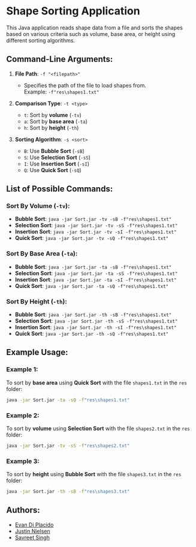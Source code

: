# Shape Sorting Application

This Java application reads shape data from a file and sorts the shapes based on various criteria such as volume, base area, or height using different sorting algorithms.

## Command-Line Arguments:

1. **File Path**: `-f "<filepath>"`  
   - Specifies the path of the file to load shapes from.  
   Example: `-f"res\shapes1.txt"`

2. **Comparison Type**: `-t <type>`  
   - `t`: Sort by **volume** (`-tv`)  
   - `a`: Sort by **base area** (`-ta`)  
   - `h`: Sort by **height** (`-th`)

3. **Sorting Algorithm**: `-s <sort>`  
   - `B`: Use **Bubble Sort** (`-sB`)  
   - `S`: Use **Selection Sort** (`-sS`)  
   - `I`: Use **Insertion Sort** (`-sI`)  
   - `Q`: Use **Quick Sort** (`-sQ`)

## List of Possible Commands:

### Sort By Volume (`-tv`):
- **Bubble Sort**: `java -jar Sort.jar -tv -sB -f"res\shapes1.txt"`
- **Selection Sort**: `java -jar Sort.jar -tv -sS -f"res\shapes1.txt"`
- **Insertion Sort**: `java -jar Sort.jar -tv -sI -f"res\shapes1.txt"`
- **Quick Sort**: `java -jar Sort.jar -tv -sQ -f"res\shapes1.txt"`

### Sort By Base Area (`-ta`):
- **Bubble Sort**: `java -jar Sort.jar -ta -sB -f"res\shapes1.txt"`
- **Selection Sort**: `java -jar Sort.jar -ta -sS -f"res\shapes1.txt"`
- **Insertion Sort**: `java -jar Sort.jar -ta -sI -f"res\shapes1.txt"`
- **Quick Sort**: `java -jar Sort.jar -ta -sQ -f"res\shapes1.txt"`

### Sort By Height (`-th`):
- **Bubble Sort**: `java -jar Sort.jar -th -sB -f"res\shapes1.txt"`
- **Selection Sort**: `java -jar Sort.jar -th -sS -f"res\shapes1.txt"`
- **Insertion Sort**: `java -jar Sort.jar -th -sI -f"res\shapes1.txt"`
- **Quick Sort**: `java -jar Sort.jar -th -sQ -f"res\shapes1.txt"`

## Example Usage:
### Example 1:
To sort by **base area** using **Quick Sort** with the file `shapes1.txt` in the `res` folder:
```bash
java -jar Sort.jar -ta -sQ -f"res\shapes1.txt"
```

### Example 2:
To sort by **volume** using **Selection Sort** with the file `shapes2.txt` in the `res` folder:
```bash
java -jar Sort.jar -tv -sS -f"res\shapes2.txt"
```

### Example 3:
To sort by **height** using **Bubble Sort** with the file `shapes3.txt` in the `res` folder:
```bash
java -jar Sort.jar -th -sB -f"res\shapes3.txt"
```

## Authors:
- [Evan Di Placido](https://github.com/Evan260)
- [Justin Nielsen](https://github.com/TortoiseGhos)
- [Savreet Singh](https://github.com/aulakh-savreet)
